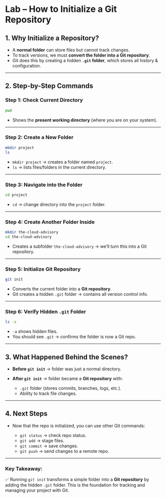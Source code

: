 # Lab – How to Initialize a Git Repository

## 1. Why Initialize a Repository?

* A **normal folder** can store files but cannot track changes.
* To track versions, we must **convert the folder into a Git repository**.
* Git does this by creating a hidden **`.git` folder**, which stores all history & configuration.

---

## 2. Step-by-Step Commands

### Step 1: Check Current Directory

```bash
pwd
```

* Shows the **present working directory** (where you are on your system).

---

### Step 2: Create a New Folder

```bash
mkdir project
ls
```

* `mkdir project` → creates a folder named `project`.
* `ls` → lists files/folders in the current directory.

---

### Step 3: Navigate into the Folder

```bash
cd project
```

* `cd` → change directory into the `project` folder.

---

### Step 4: Create Another Folder Inside

```bash
mkdir the-cloud-advisory
cd the-cloud-advisory
```

* Creates a subfolder `the-cloud-advisory` → we’ll turn this into a Git repository.

---

### Step 5: Initialize Git Repository

```bash
git init
```

* Converts the current folder into a **Git repository**.
* Git creates a hidden `.git` folder → contains all version control info.

---

### Step 6: Verify Hidden `.git` Folder

```bash
ls -a
```

* `-a` shows hidden files.
* You should see `.git` → confirms the folder is now a Git repo.

---

## 3. What Happened Behind the Scenes?

* **Before `git init`** → folder was just a normal directory.
* **After `git init`** → folder became a **Git repository** with:

  * `.git` folder (stores commits, branches, logs, etc.).
  * Ability to track file changes.

---

## 4. Next Steps

* Now that the repo is initialized, you can use other Git commands:

  * `git status` → check repo status.
  * `git add` → stage files.
  * `git commit` → save changes.
  * `git push` → send changes to a remote repo.

---

### Key Takeaway:
✅ Running `git init` transforms a simple folder into a **Git repository** by adding the hidden `.git` folder. This is the foundation for tracking and managing your project with Git.

